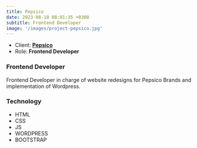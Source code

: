 ```yaml
---
title: Pepsico
date: 2023-08-10 08:01:35 +0300
subtitle: Frontend Developer
image: '/images/project-pepsico.jpg'
---
```


<!-- -->

<ul class="list-inline item-details">
    <li>Client:
        <strong><a href="https://www.pepsico.com/">Pepsico</a>
        </strong>
    </li>
    <li>Role:
        <strong>Frontend Developer</strong>
    </li>
</ul>

<h3>Frontend Developer</h3>
Frontend Developer in charge of website redesigns for Pepsico Brands and implementation of Wordpress.

<h3>Technology</h3>
<ul class="list-inline item-details">
    <li>HTML</li>
    <li>CSS</li>
    <li>JS</li>
    <li>WORDPRESS</li>
    <li>BOOTSTRAP</li>
</ul>